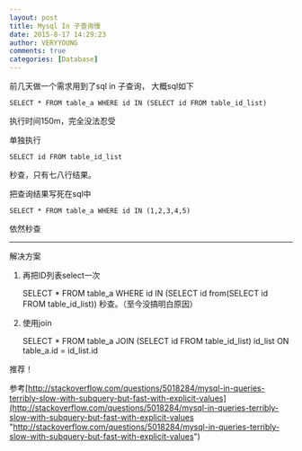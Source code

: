 ```yaml
---
layout: post
title: Mysql In 子查询慢
date: 2015-8-17 14:29:23
author: VERYYOUNG
comments: true
categories: [Database]
---
```


前几天做一个需求用到了sql in 子查询，
大概sql如下
		
	SELECT * FROM table_a WHERE id IN (SELECT id FROM table_id_list)

执行时间150m，完全没法忍受

单独执行
	
	SELECT id FROM table_id_list
秒查，只有七八行结果。


把查询结果写死在sql中

	SELECT * FROM table_a WHERE id IN (1,2,3,4,5)

依然秒查



----------

解决方案

1. 再把ID列表select一次
	
	SELECT * FROM table_a WHERE id IN (SELECT id from(SELECT id FROM table_id_list))
秒查。（至今没搞明白原因）

2. 使用join
	
	SELECT * FROM table_a JOIN (SELECT id FROM table_id_list) id_list ON table_a.id = id_list.id
   
推荐！


参考[http://stackoverflow.com/questions/5018284/mysql-in-queries-terribly-slow-with-subquery-but-fast-with-explicit-values](http://stackoverflow.com/questions/5018284/mysql-in-queries-terribly-slow-with-subquery-but-fast-with-explicit-values "http://stackoverflow.com/questions/5018284/mysql-in-queries-terribly-slow-with-subquery-but-fast-with-explicit-values")	







